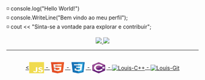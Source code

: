 ◽ console.log("Hello World!") <br>
◽ console.WriteLine("Bem vindo ao meu perfil"); <br>
◽ cout << "Sinta-se a vontade para explorar e contribuir"; <br>

<div align="center">
  <a href="https://github.com/L0u1sGG">
  <img height="180em" src="https://github-readme-stats.vercel.app/api?username=L0u1sGG&show_icons=true&theme=tokyonight&include_all_commits=true&count_private=true"/>
  <img height="180em" src="https://github-readme-stats.vercel.app/api/top-langs/?username=L0u1sGG&layout=compact&langs_count=7&theme=tokyonight"/>
</div>
  
<hr>
  
  <div style="display: inline_block" align="center"><br>
  <<img align="center" alt="Louis-Js" height="30" width="40" src="https://raw.githubusercontent.com/devicons/devicon/master/icons/javascript/javascript-plain.svg"> - 
  <img align="center" alt="Louis-HTML" height="30" width="40" src="https://raw.githubusercontent.com/devicons/devicon/master/icons/html5/html5-original.svg"> - 
  <img align="center" alt="Louis-CSS" height="30" width="40" src="https://raw.githubusercontent.com/devicons/devicon/master/icons/css3/css3-original.svg"> - 
  <img align="center" alt="Louis-Csharp" height="30" width="40" src="https://raw.githubusercontent.com/devicons/devicon/master/icons/csharp/csharp-original.svg"> - 
  <img align="center" alt="Louis-C++" height="30" width="40" src="https://cdn.jsdelivr.net/gh/devicons/devicon/icons/cplusplus/cplusplus-original.svg" /> - 
  <img align="center" alt="Louis-Git" height="30" width="40" src="https://cdn.jsdelivr.net/gh/devicons/devicon/icons/git/git-original.svg" />

</div>
  
 
